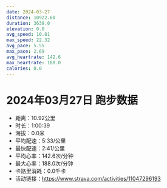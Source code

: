 ```yaml
---
date: 2024-03-27
distance: 10922.60
duration: 3639.0
elevation: 0.0
avg_speed: 10.81
max_speed: 22.32
avg_pace: 5.55
max_pace: 2.69
avg_heartrate: 142.6
max_heartrate: 188.0
calories: 0.0
---
```


# 2024年03月27日 跑步数据

- 距离：10.92公里
- 时长：1:00:39
- 海拔：0.0米
- 平均配速：5:33/公里
- 最快配速：2:41/公里
- 平均心率：142.6次/分钟
- 最大心率：188.0次/分钟
- 卡路里消耗：0.0千卡
- 活动链接：https://www.strava.com/activities/11047296193
